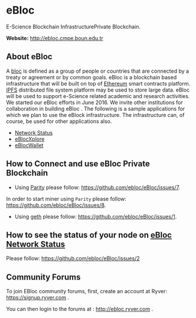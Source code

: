 # eBloc
E-Science Blockchain InfrastructurePrivate Blockchain.

**Website:** http://ebloc.cmpe.boun.edu.tr

## About eBloc
A [bloc](https://www.merriam-webster.com/dictionary/bloc) is defined as a group of people or countries that are connected by a treaty or agreement or by common goals. eBloc is a blockchain based infrastructure that will be built on top of [Ethereum](https://www.ethereum.org) smart contracts platform. [IPFS](https://ipfs.io) distributed file system platform may be used to store large data. eBloc will be used to support e-Science related academic and research activities. We started our eBloc efforts in June 2016. We invite other institutions for collaboration in building eBloc . The following is a sample applications for which we plan to use the eBlock infrastructure. The infrastructure can, of course, be used for other applications also.

- [Network Status](http://ebloc.cmpe.boun.edu.tr:3001)
- [eBlocXplore](http://ebloc.cmpe.boun.edu.tr:8000/blocxplore4.html)
- [eBlocWallet](http://ebloc.cmpe.boun.edu.tr:3002)

## How to Connect and use eBloc Private Blockchain

- Using [Parity](https://github.com/paritytech/parity) please follow:
https://github.com/ebloc/eBloc/issues/7. 

In order to start miner using `Parity` please follow: https://github.com/ebloc/eBloc/issues/8.

- Using [geth](https://github.com/ethereum/go-ethereum) please follow:
https://github.com/ebloc/eBloc/issues/1. 

## How to see the status of your node on [eBloc Network Status](http://ebloc.cmpe.boun.edu.tr:3001)
Please follow: https://github.com/ebloc/eBloc/issues/2

## Community Forums
To join EBloc community forums, first, create an account at Ryver: https://signup.ryver.com .

You can then login to the forums at : http://ebloc.ryver.com .
